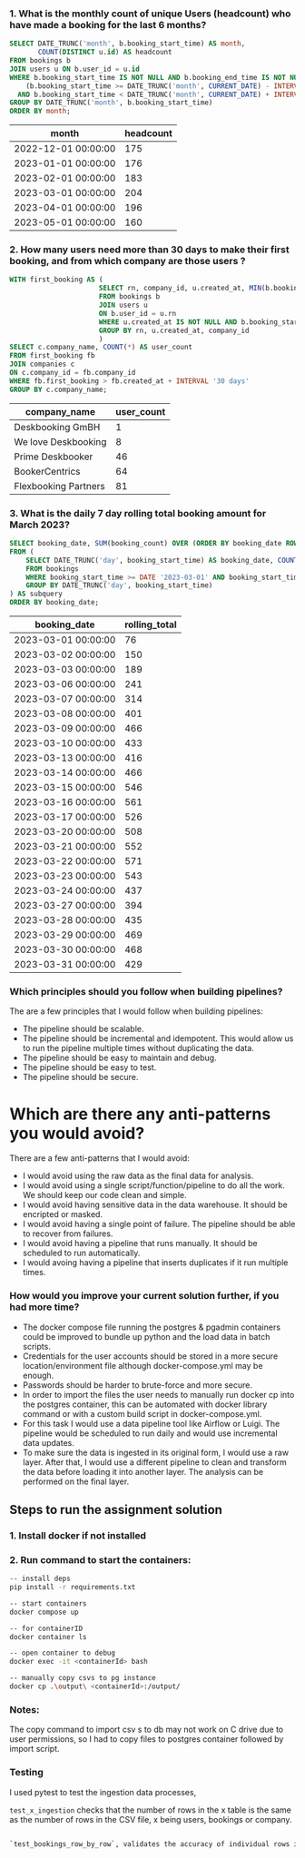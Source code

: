 ### 1. What is the monthly count of unique Users (headcount) who have made a booking for the last 6 months?

```sql
SELECT DATE_TRUNC('month', b.booking_start_time) AS month,
       COUNT(DISTINCT u.id) AS headcount
FROM bookings b
JOIN users u ON b.user_id = u.id
WHERE b.booking_start_time IS NOT NULL AND b.booking_end_time IS NOT NULL AND
	(b.booking_start_time >= DATE_TRUNC('month', CURRENT_DATE) - INTERVAL '5 months'
  AND b.booking_start_time < DATE_TRUNC('month', CURRENT_DATE) + INTERVAL '1 month')
GROUP BY DATE_TRUNC('month', b.booking_start_time)
ORDER BY month;
```

| month               | headcount |
| ------------------- | --------- |
| 2022-12-01 00:00:00 | 175       |
| 2023-01-01 00:00:00 | 176       |
| 2023-02-01 00:00:00 | 183       |
| 2023-03-01 00:00:00 | 204       |
| 2023-04-01 00:00:00 | 196       |
| 2023-05-01 00:00:00 | 160       |

### 2. How many users need more than 30 days to make their first booking, and from which company are those users ?

```sql
WITH first_booking AS (
                      SELECT rn, company_id, u.created_at, MIN(b.booking_start_time) first_booking
                      FROM bookings b
                      JOIN users u
                      ON b.user_id = u.rn
                      WHERE u.created_at IS NOT NULL AND b.booking_start_time IS NOT NULL
                      GROUP BY rn, u.created_at, company_id
                      )
SELECT c.company_name, COUNT(*) AS user_count
FROM first_booking fb
JOIN companies c
ON c.company_id = fb.company_id
WHERE fb.first_booking > fb.created_at + INTERVAL '30 days'
GROUP BY c.company_name;
```

| company_name         | user_count |
| -------------------- | ---------- |
| Deskbooking GmBH     | 1          |
| We love Deskbooking  | 8          |
| Prime Deskbooker     | 46         |
| BookerCentrics       | 64         |
| Flexbooking Partners | 81         |

### 3. What is the daily 7 day rolling total booking amount for March 2023?

```sql
SELECT booking_date, SUM(booking_count) OVER (ORDER BY booking_date ROWS BETWEEN 6 PRECEDING AND CURRENT ROW) AS rolling_total
FROM (
    SELECT DATE_TRUNC('day', booking_start_time) AS booking_date, COUNT(*) AS booking_count
    FROM bookings
    WHERE booking_start_time >= DATE '2023-03-01' AND booking_start_time < DATE '2023-04-01'
    GROUP BY DATE_TRUNC('day', booking_start_time)
) AS subquery
ORDER BY booking_date;
```

| booking_date        | rolling_total |
| ------------------- | ------------- |
| 2023-03-01 00:00:00 | 76            |
| 2023-03-02 00:00:00 | 150           |
| 2023-03-03 00:00:00 | 189           |
| 2023-03-06 00:00:00 | 241           |
| 2023-03-07 00:00:00 | 314           |
| 2023-03-08 00:00:00 | 401           |
| 2023-03-09 00:00:00 | 466           |
| 2023-03-10 00:00:00 | 433           |
| 2023-03-13 00:00:00 | 416           |
| 2023-03-14 00:00:00 | 466           |
| 2023-03-15 00:00:00 | 546           |
| 2023-03-16 00:00:00 | 561           |
| 2023-03-17 00:00:00 | 526           |
| 2023-03-20 00:00:00 | 508           |
| 2023-03-21 00:00:00 | 552           |
| 2023-03-22 00:00:00 | 571           |
| 2023-03-23 00:00:00 | 543           |
| 2023-03-24 00:00:00 | 437           |
| 2023-03-27 00:00:00 | 394           |
| 2023-03-28 00:00:00 | 435           |
| 2023-03-29 00:00:00 | 469           |
| 2023-03-30 00:00:00 | 468           |
| 2023-03-31 00:00:00 | 429           |

### Which principles should you follow when building pipelines?

The are a few principles that I would follow when building pipelines:

- The pipeline should be scalable.
- The pipeline should be incremental and idempotent. This would allow us to run the pipeline multiple times without duplicating the data.
- The pipeline should be easy to maintain and debug.
- The pipeline should be easy to test.
- The pipeline should be secure.

# Which are there any anti-patterns you would avoid?

There are a few anti-patterns that I would avoid:

- I would avoid using the raw data as the final data for analysis.
- I would avoid using a single script/function/pipeline to do all the work. We should keep our code clean and simple.
- I would avoid having sensitive data in the data warehouse. It should be encripted or masked.
- I would avoid having a single point of failure. The pipeline should be able to recover from failures.
- I would avoid having a pipeline that runs manually. It should be scheduled to run automatically.
- I would avoing having a pipeline that inserts duplicates if it run multiple times.

### How would you improve your current solution further, if you had more time?

- The docker compose file running the postgres & pgadmin containers could be improved to bundle up python and the load data in batch scripts.
- Credentials for the user accounts should be stored in a more secure location/environment file although docker-compose.yml may be enough.
- Passwords should be harder to brute-force and more secure.
- In order to import the files the user needs to manually run docker cp into the postgres container, this can be automated with docker library command or with a custom build script in docker-compose.yml.
- For this task I would use a data pipeline tool like Airflow or Luigi. The pipeline would be scheduled to run daily and would use incremental data updates.
- To make sure the data is ingested in its original form, I would use a raw layer. After that, I would use a different pipeline to clean and transform the data before loading it into another layer. The analysis can be performed on the final layer.

## Steps to run the assignment solution

### 1. Install docker if not installed

### 2. Run command to start the containers:

```bash
-- install deps
pip install -r requirements.txt

-- start containers
docker compose up

-- for containerID
docker container ls

-- open container to debug
docker exec -it <containerId> bash

-- manually copy csvs to pg instance
docker cp .\output\ <containerId>:/output/
```

### Notes:

The copy command to import csv s to db may not work on C drive due to user permissions, so I had to copy files to postgres container followed by import script.

### Testing

I used pytest to test the ingestion data processes,

`test_x_ingestion` checks that the number of rows in the x table is the same as the number of rows in the CSV file, x being users, bookings or company.

```python

`test_bookings_row_by_row`, validates the accuracy of individual rows in a CSV file containing booking data. It reads the CSV file into a DataFrame, sorts it by specific columns, and iterates over each row. For each row, it executes a SQL query to retrieve the corresponding data from a database. The test then compares the values from the DataFrame row with the retrieved database values, ensuring they match for various fields.
```
